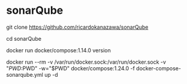 # sonarQube


git clone https://github.com/ricardokanazawa/sonarQube

cd sonarQube

docker run docker/compose:1.14.0 version

docker run --rm -v /var/run/docker.sock:/var/run/docker.sock -v "$PWD:$PWD" -w="$PWD" docker/compose:1.24.0 -f docker-compose-sonarqube.yml up -d
